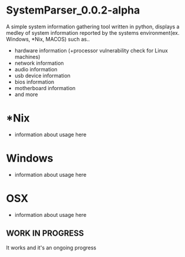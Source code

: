 # SystemParser_0.0.2-alpha
A simple system information gathering tool written in python, 
displays a medley of system information reported by the systems environment(ex. Windows, *Nix, MACOS) such as..
- hardware information (+processor vulnerability check for Linux machines)
- network information
- audio information
- usb device information
- bios information
- motherboard information
- and more 

# *Nix
- information about usage here

# Windows
- information about usage here

# OSX
- information about usage here

## WORK IN PROGRESS
It works and it's an ongoing progress
